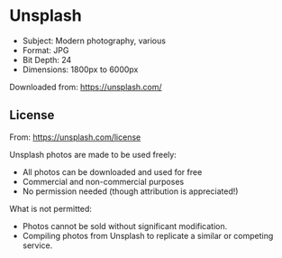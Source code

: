 # Unsplash

* Subject: Modern photography, various
* Format: JPG
* Bit Depth: 24
* Dimensions: 1800px to 6000px

Downloaded from: https://unsplash.com/

## License

From: https://unsplash.com/license

Unsplash photos are made to be used freely:

* All photos can be downloaded and used for free
* Commercial and non-commercial purposes
* No permission needed (though attribution is appreciated!)

What is not permitted: 

* Photos cannot be sold without significant modification.
* Compiling photos from Unsplash to replicate a similar or competing service.
